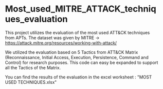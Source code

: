 # Most_used_MITRE_ATTACK_techniques_evaluation

This project utilizes the evaluation of the most used ATT&CK techniques from APTs.
The dataset was given by MITRE -> https://attack.mitre.org/resources/working-with-attack/

We utilized the evaluation based on 5 Tactics from ATT&CK Matrix (Reconnaissance, Initial Access, Execution, Persistence, Command and Control) for research purposes.
This code can easy be expanded to support all the Tactics of the Matrix.

You can find the results of the evaluation in the excel worksheet : "MOST USED TECHNIQUES.xlsx"
